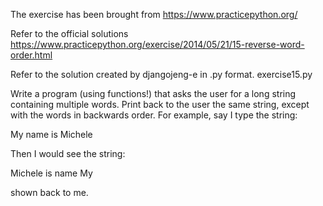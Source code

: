 The exercise has been brought from https://www.practicepython.org/

Refer to the official solutions https://www.practicepython.org/exercise/2014/05/21/15-reverse-word-order.html 



Refer to the solution created by djangojeng-e in .py format. exercise15.py


Write a program (using functions!) that asks the user for a long string containing multiple words. Print back to the user the same string, except with the words in backwards order. For example, say I type the string:

  My name is Michele

Then I would see the string:

  Michele is name My

shown back to me.
